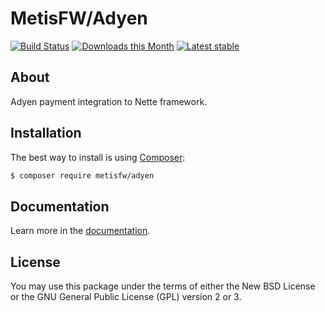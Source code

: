 # MetisFW/Adyen

[![Build Status](https://travis-ci.org/MetisFW/Adyen.svg?branch=master)](https://travis-ci.org/MetisFW/Adyen)
[![Downloads this Month](https://img.shields.io/packagist/dm/metisfw/adyen.svg)](https://packagist.org/packages/metisfw/adyen)
[![Latest stable](https://img.shields.io/packagist/v/metisfw/adyen.svg)](https://packagist.org/packages/metisfw/adyen)

## About

Adyen payment integration to Nette framework. 

## Installation
The best way to install is using  [Composer](http://getcomposer.org/):

```sh
$ composer require metisfw/adyen
```

## Documentation

Learn more in the [documentation](https://github.com/MetisFW/Adyen/blob/master/docs/en/index.md).

## License

You may use this package under the terms of either 
the New BSD License or the GNU General Public License (GPL) version 2 or 3.
